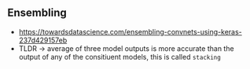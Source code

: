 ## Ensembling
* https://towardsdatascience.com/ensembling-convnets-using-keras-237d429157eb
* TLDR -> average of three model outputs is more accurate than the output of any of the consitiuent models, this is called `stacking`